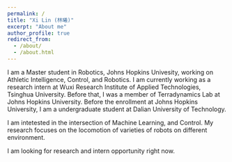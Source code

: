 ```yaml
---
permalink: /
title: "Xi Lin (林曦)"
excerpt: "About me"
author_profile: true
redirect_from: 
  - /about/
  - /about.html
---
```


I am a Master student in Robotics, Johns Hopkins Univesity, working on Athletic Intelligence, Control, and Robotics. I am currently working as a research intern at Wuxi Research Institute of Applied Technologies, Tsinghua University. Before that, I was a member of Terradynamics Lab at Johns Hopkins University. Before the enrollment at Johns Hopkins University, I am a undergraduate student at Dalian University of Technology.

I am intetested in the intersection of Machine Learning, and Control. My research focuses on the locomotion of varieties of robots on different environment.

I am looking for research and intern opportunity right now.
